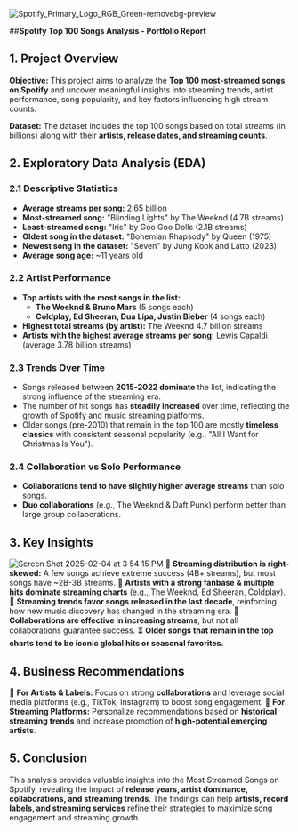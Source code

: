 ![Spotify_Primary_Logo_RGB_Green-removebg-preview](https://github.com/user-attachments/assets/309ab0d4-3ede-465b-9649-2160e53466f9)

##**Spotify Top 100 Songs Analysis - Portfolio Report**

## 1. Project Overview
**Objective:**
This project aims to analyze the **Top 100 most-streamed songs on Spotify** and uncover meaningful insights into streaming trends, artist performance, song popularity, and key factors influencing high stream counts.

**Dataset:**
The dataset includes the top 100 songs based on total streams (in billions) along with their **artists, release dates, and streaming counts**.

## 2. Exploratory Data Analysis (EDA)

### **2.1 Descriptive Statistics**
- **Average streams per song:** 2.65 billion
- **Most-streamed song:** "Blinding Lights" by The Weeknd (4.7B streams)
- **Least-streamed song:** "Iris" by Goo Goo Dolls (2.1B streams)
- **Oldest song in the dataset:** "Bohemian Rhapsody" by Queen (1975)
- **Newest song in the dataset:** "Seven" by Jung Kook and Latto (2023)
- **Average song age:** ~11 years old

### **2.2 Artist Performance**
- **Top artists with the most songs in the list:**
  - **The Weeknd & Bruno Mars** (5 songs each)
  - **Coldplay, Ed Sheeran, Dua Lipa, Justin Bieber** (4 songs each)
- **Highest total streams (by artist):** The Weeknd 4.7 billion streams
- **Artists with the highest average streams per song:** Lewis Capaldi (average 3.78 billion streams)

### **2.3 Trends Over Time**
- Songs released between **2015-2022 dominate** the list, indicating the strong influence of the streaming era.
- The number of hit songs has **steadily increased** over time, reflecting the growth of Spotify and music streaming platforms.
- Older songs (pre-2010) that remain in the top 100 are mostly **timeless classics** with consistent seasonal popularity (e.g., "All I Want for Christmas Is You").

### **2.4 Collaboration vs Solo Performance**
- **Collaborations tend to have slightly higher average streams** than solo songs.
- **Duo collaborations** (e.g., The Weeknd & Daft Punk) perform better than large group collaborations.

## 3. Key Insights
![Screen Shot 2025-02-04 at 3 54 15 PM](https://github.com/user-attachments/assets/26775ab2-adb2-4a49-92b3-6acc8e7377f5)
🎵 **Streaming distribution is right-skewed:** A few songs achieve extreme success (4B+ streams), but most songs have ~2B-3B streams.
🎤 **Artists with a strong fanbase & multiple hits dominate streaming charts** (e.g., The Weeknd, Ed Sheeran, Coldplay).
📅 **Streaming trends favor songs released in the last decade**, reinforcing how new music discovery has changed in the streaming era.
🤝 **Collaborations are effective in increasing streams**, but not all collaborations guarantee success.
⏳ **Older songs that remain in the top charts tend to be iconic global hits or seasonal favorites.**

## 4. Business Recommendations
📌 **For Artists & Labels:** Focus on strong **collaborations** and leverage social media platforms (e.g., TikTok, Instagram) to boost song engagement.
📌 **For Streaming Platforms:** Personalize recommendations based on **historical streaming trends** and increase promotion of **high-potential emerging artists**.

## 5. Conclusion
This analysis provides valuable insights into the Most Streamed Songs on Spotify, revealing the impact of **release years, artist dominance, collaborations, and streaming trends**. The findings can help **artists, record labels, and streaming services** refine their strategies to maximize song engagement and streaming growth.




